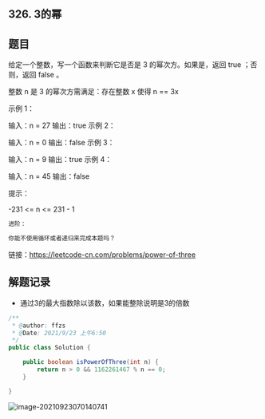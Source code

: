 ## 326. 3的幂

## 题目

给定一个整数，写一个函数来判断它是否是 3 的幂次方。如果是，返回 true ；否则，返回 false 。

整数 n 是 3 的幂次方需满足：存在整数 x 使得 n == 3x

 

示例 1：

输入：n = 27
输出：true
示例 2：

输入：n = 0
输出：false
示例 3：

输入：n = 9
输出：true
示例 4：

输入：n = 45
输出：false


提示：

-231 <= n <= 231 - 1

```java
进阶：

你能不使用循环或者递归来完成本题吗？
```


链接：https://leetcode-cn.com/problems/power-of-three

## 解题记录

+ 通过3的最大指数除以该数，如果能整除说明是3的倍数

```java
/**
 * @author: ffzs
 * @Date: 2021/9/23 上午6:50
 */
public class Solution {

    public boolean isPowerOfThree(int n) {
        return n > 0 && 1162261467 % n == 0;
    }

}
```

![image-20210923070140741](https://gitee.com/ffzs/picture_go/raw/master/img/image-20210923070140741.png)